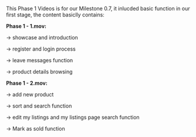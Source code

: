 This Phase 1 Videos is for our Milestone 0.7, it inlucded basic function in our first stage, the content basiclly contains:

**Phase 1 - 1.mov:**

-> showcase and introduction

-> register and login process

-> leave messages function

-> product details browsing

**Phase 1 - 2.mov:**

-> add new product

-> sort and search function

-> edit my listings and my listings page search function

-> Mark as sold function

